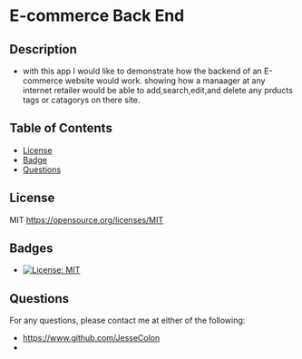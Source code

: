 # E-commerce Back End

## Description

* with this app I would like to demonstrate how the backend of an E-commerce website would work. showing how a manaager at any internet retailer would be able to add,search,edit,and delete any prducts tags or catagorys on there site.

## Table of Contents

* [License](#license)
* [Badge](#badge)
* [Questions](#questions)

## License
   MIT 
   https://opensource.org/licenses/MIT

## Badges

* [![License: MIT](https://img.shields.io/badge/License-MIT-yellow.svg)](https://opensource.org/licenses/MIT)

## Questions

For any questions, please contact me at either of the following:
* https://www.github.com/JesseColon
* 

